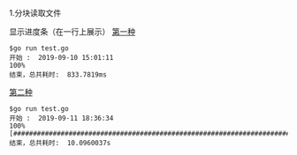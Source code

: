 1.分块读取文件

显示进度条（在一行上展示）
[第一种](https://github.com/foxliang/Blog/blob/master/Go/my_go/%E8%BF%9B%E5%BA%A6%E6%9D%A1/main.go)
```
$go run test.go
开始 :  2019-09-10 15:01:11
100%
结束，总共耗时:  833.7819ms
```

[第二种](https://github.com/foxliang/Blog/blob/master/Go/my_go/%E8%BF%9B%E5%BA%A6%E6%9D%A1/test2.go)
```
$go run test.go
开始 :  2019-09-11 18:36:34
100% [####################################################################################################]
结束，总共耗时:  10.0960037s
```
